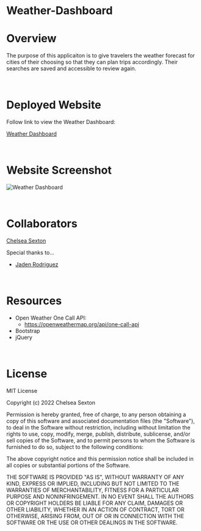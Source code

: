 # Weather-Dashboard

# Overview
The purpose of this applicaiton is to give travelers the weather forecast for cities of their choosing so that they can plan trips accordingly. Their searches are saved and accessible to review again.

<br>

# Deployed Website
Follow link to view the Weather Dashboard:

[Weather Dashboard](https://chelsea314.github.io/Weather-Dashboard/)

<br>

#  Website Screenshot

![Weather Dashboard](./assets/images/WeatherDashboard.png)

<br>

# Collaborators
[Chelsea Sexton](https://github.com/chelsea314)
<br>

Special thanks to...
<br>
* [Jaden Rodriguez](https://github.com/Jadentr44)

<br>

# Resources
* Open Weather One Call API:
    * https://openweathermap.org/api/one-call-api
* Bootstrap
* jQuery    

<br>

# License
MIT License

Copyright (c) 2022 Chelsea Sexton

Permission is hereby granted, free of charge, to any person obtaining a copy
of this software and associated documentation files (the "Software"), to deal
in the Software without restriction, including without limitation the rights
to use, copy, modify, merge, publish, distribute, sublicense, and/or sell
copies of the Software, and to permit persons to whom the Software is
furnished to do so, subject to the following conditions:

The above copyright notice and this permission notice shall be included in all
copies or substantial portions of the Software.

THE SOFTWARE IS PROVIDED "AS IS", WITHOUT WARRANTY OF ANY KIND, EXPRESS OR
IMPLIED, INCLUDING BUT NOT LIMITED TO THE WARRANTIES OF MERCHANTABILITY,
FITNESS FOR A PARTICULAR PURPOSE AND NONINFRINGEMENT. IN NO EVENT SHALL THE
AUTHORS OR COPYRIGHT HOLDERS BE LIABLE FOR ANY CLAIM, DAMAGES OR OTHER
LIABILITY, WHETHER IN AN ACTION OF CONTRACT, TORT OR OTHERWISE, ARISING FROM,
OUT OF OR IN CONNECTION WITH THE SOFTWARE OR THE USE OR OTHER DEALINGS IN THE
SOFTWARE.
